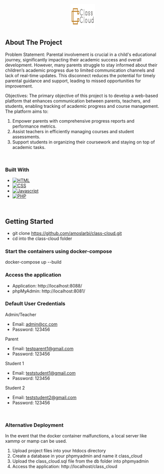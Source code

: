 <!-- PROJECT LOGO -->
<br />
<div align="center">
  <a href="https://github.com/othneildrew/Best-README-Template">
    <img src="images/logo.png" alt="Logo" width="80" height="80">
  </a>
</div>

<!-- ABOUT THE PROJECT -->
## About The Project

Problem Statement: Parental involvement is crucial in a child's educational journey, significantly impacting their academic success and overall development. However, many parents struggle to stay informed about their children’s academic progress due to limited communication channels and lack of real-time updates. This disconnect reduces the potential for timely parental guidance and support, leading to missed opportunities for improvement. 

Objectives: The primary objective of this project is to develop a web-based platform that enhances communication between parents, teachers, and students, enabling tracking of academic progress and course management. The platform aims to: 

1. Empower parents with comprehensive progress reports and performance metrics. 
2. Assist teachers in efficiently managing courses and student assessments. 
3. Support students in organizing their coursework and staying on top of academic tasks. 

<br />

### Built With

* [![HTML][HTML]][HTML-url]
* [![CSS][CSS]][CSS-url]
* [![Javascript][Javascript]][Javascript-url]
* [![PHP][PHP]][PHP-url]

<br />

<!-- GETTING STARTED -->
## Getting Started
* git clone https://github.com/amoslarbi/class-cloud.git
* cd into the class-cloud folder

### Start the containers using docker-compose
docker-compose up --build

### Access the application
* Application: http://localhost:8088/
* phpMyAdmin: http://localhost:8081/

### Default User Credentials
Admin/Teacher
* Email: admin@cc.com
* Password: 123456

Parent
* Email: testparent1@gmail.com
* Password: 123456

Student 1
* Email: teststudent1@gmail.com
* Password: 123456

Student 2
* Email: teststudent2@gmail.com
* Password: 123456

<br />

### Alternative Deployment
In the event that the docker container malfunctions, a local server like xammp or mamp can be used.
1. Upload project files into your htdocs directory
2. Create a database in your phpmyadmin and name it class_cloud
3. Upload the class_cloud.sql file from the db folder into phpmyadmin
4. Access the application: http://localhost/class_cloud

<!-- MARKDOWN LINKS & IMAGES -->
[HTML-url]: https://html.com 
[HTML]: https://img.shields.io/badge/html5-%23E34F26.svg?style=for-the-badge&logo=html5&logoColor=white
[CSS-url]: https://css.com 
[CSS]: https://img.shields.io/badge/css3-%231572B6.svg?style=for-the-badge&logo=css3&logoColor=white
[Javascript-url]: https://css.com 
[Javascript]: https://img.shields.io/badge/javascript-%23323330.svg?style=for-the-badge&logo=javascript&logoColor=%23F7DF1E
[PHP-url]: https://php.net 
[PHP]: https://img.shields.io/badge/php-%23777BB4.svg?style=for-the-badge&logo=php&logoColor=white
[MySql-url]: https://mysql.com
[MySql]: https://img.shields.io/badge/mysql-4479A1.svg?style=for-the-badge&logo=mysql&logoColor=white
